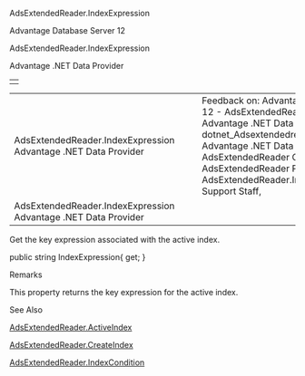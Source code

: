 AdsExtendedReader.IndexExpression




Advantage Database Server 12  

AdsExtendedReader.IndexExpression

Advantage .NET Data Provider

|  |
| --- |
|  |

|  |  |  |  |  |
| --- | --- | --- | --- | --- |
| AdsExtendedReader.IndexExpression  Advantage .NET Data Provider |  |  | Feedback on: Advantage Database Server 12 - AdsExtendedReader.IndexExpression Advantage .NET Data Provider dotnet\_Adsextendedreader\_indexexpression Advantage .NET Data Provider > AdsExtendedReader Class > AdsExtendedReader Properties > AdsExtendedReader.IndexExpression / Dear Support Staff, |  |
| AdsExtendedReader.IndexExpression  Advantage .NET Data Provider |  |  |  |  |

Get the key expression associated with the active index.

public string IndexExpression{ get; }

Remarks

This property returns the key expression for the active index.

See Also

[AdsExtendedReader.ActiveIndex](dotnet_adsextendedreader_activeindex.htm)

[AdsExtendedReader.CreateIndex](dotnet_adsextendedreader_createindex.htm)

[AdsExtendedReader.IndexCondition](dotnet_adsextendedreader_indexcondition.htm)